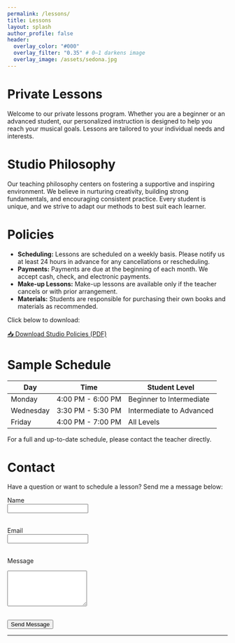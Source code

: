 ```yaml
---
permalink: /lessons/
title: Lessons
layout: splash
author_profile: false
header:
  overlay_color: "#000"
  overlay_filter: "0.35" # 0–1 darkens image
  overlay_image: /assets/sedona.jpg
---
```


# Private Lessons

Welcome to our private lessons program. Whether you are a beginner or an advanced student, our personalized instruction is designed to help you reach your musical goals. Lessons are tailored to your individual needs and interests.

# Studio Philosophy

Our teaching philosophy centers on fostering a supportive and inspiring environment. We believe in nurturing creativity, building strong fundamentals, and encouraging consistent practice. Every student is unique, and we strive to adapt our methods to best suit each learner.

# Policies

- **Scheduling:** Lessons are scheduled on a weekly basis. Please notify us at least 24 hours in advance for any cancellations or rescheduling.
- **Payments:** Payments are due at the beginning of each month. We accept cash, check, and electronic payments.
- **Make-up Lessons:** Make-up lessons are available only if the teacher cancels or with prior arrangement.
- **Materials:** Students are responsible for purchasing their own books and materials as recommended.

<!-- [📄 Download PDF]( /assets/files/Tisdel_Lohr_Studio_Policies.pdf ){:target="_blank"} -->

Click below to download:

<a href="/assets/files/Tisdel_Lohr_Studio_Policies.pdf" download>
  📥 Download Studio Policies (PDF)
</a>

# Sample Schedule

| Day       | Time          | Student Level     |
|-----------|---------------|-------------------|
| Monday    | 4:00 PM - 6:00 PM | Beginner to Intermediate |
| Wednesday | 3:30 PM - 5:30 PM | Intermediate to Advanced |
| Friday    | 4:00 PM - 7:00 PM | All Levels         |

For a full and up-to-date schedule, please contact the teacher directly.

# Contact

Have a question or want to schedule a lesson? Send me a message below:

<form action="https://formspree.io/f/xjkazegy" method="POST">

  <label for="name">Name</label><br>
  <input type="text" id="name" name="name" required><br><br>

  <label for="email">Email</label><br>
  <input type="email" id="email" name="_replyto" required><br><br>

  <label for="message">Message</label><br>
  <textarea id="message" name="message" rows="5" required></textarea><br><br>

  <button type="submit">Send Message</button>
</form>

<!-- Ready to start your musical journey? Please reach out to schedule your first lesson or ask any questions.

**Email:** teacher@example.com  
**Phone:** (123) 456-7890 -->

---

<!-- ## Calendar

To view the full lesson schedule, please see the calendar below:

<iframe
  src="https://calendar.google.com/calendar/embed?src=YOUR_PUBLIC_CALENDAR_ID&mode=AGENDA"
  style="border: 0" width="100%" height="600" frameborder="0" scrolling="no"
  loading="lazy">
</iframe> -->